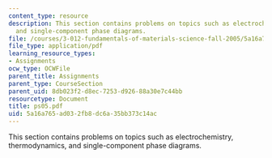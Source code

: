 ```yaml
---
content_type: resource
description: This section contains problems on topics such as electrochemistry, thermodynamics,
  and single-component phase diagrams.
file: /courses/3-012-fundamentals-of-materials-science-fall-2005/5a16a765ad032fb8dc6a35bb373c14ac_ps05.pdf
file_type: application/pdf
learning_resource_types:
- Assignments
ocw_type: OCWFile
parent_title: Assignments
parent_type: CourseSection
parent_uid: 8db023f2-d8ec-7253-d926-88a30e7c44bb
resourcetype: Document
title: ps05.pdf
uid: 5a16a765-ad03-2fb8-dc6a-35bb373c14ac
---
```

This section contains problems on topics such as electrochemistry, thermodynamics, and single-component phase diagrams.

